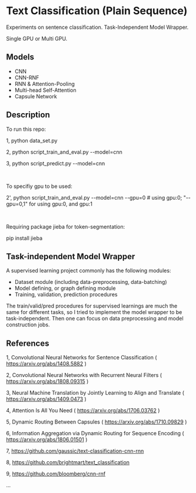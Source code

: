 # Text Classification (Plain Sequence)

Experiments on sentence classification. Task-Independent Model Wrapper. 

Single GPU or Multi GPU.


## Models

* CNN
* CNN-RNF
* RNN & Attention-Pooling
* Multi-head Self-Attention
* Capsule Network

## Description

To run this repo:

1, python data_set.py

2, python script_train_and_eval.py --model=cnn

3, python script_predict.py --model=cnn


</br>


To specifiy gpu to be used:

2', python script_train_and_eval.py --model=cnn --gpu=0    # using gpu:0; "--gpu=0,1" for using gpu:0, and gpu:1

</br>

Requiring package jieba for token-segmentation:

pip install jieba


## Task-independent Model Wrapper

A supervised learning project commonly has the following modules:

* Dataset module (including data-preprocessing, data-batching)
* Model defining, or graph defining module
* Training, validation, prediction procedures

The train/valid/pred procedures for supervised learnings are much the same for different tasks, so I tried to implement the model wrapper to be task-independent. Then one can focus on data preprocessing and model construction jobs.



## References

1, Convolutional Neural Networks for Sentence Classification ( https://arxiv.org/abs/1408.5882 )

2, Convolutional Neural Networks with Recurrent Neural Filters ( https://arxiv.org/abs/1808.09315 )

3, Neural Machine Translation by Jointly Learning to Align and Translate ( https://arxiv.org/abs/1409.0473 )

4, Attention Is All You Need ( https://arxiv.org/abs/1706.03762 )

5, Dynamic Routing Between Capsules ( https://arxiv.org/abs/1710.09829 )

6, Information Aggregation via Dynamic Routing for Sequence Encoding ( https://arxiv.org/abs/1806.01501 )

7, https://github.com/gaussic/text-classification-cnn-rnn

8, https://github.com/brightmart/text_classification

9, https://github.com/bloomberg/cnn-rnf

...


